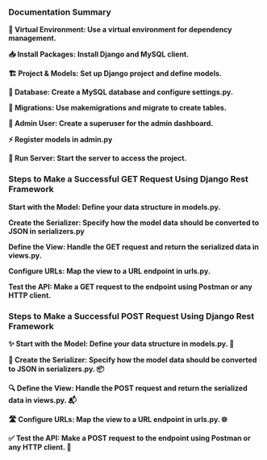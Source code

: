  ### Documentation Summary
**🎯 Virtual Environment: Use a virtual environment for dependency management.**

**📥 Install Packages: Install Django and MySQL client.**

**🏗️ Project & Models: Set up Django project and define models.**

**💾 Database: Create a MySQL database and configure settings.py.**

**🔄 Migrations: Use makemigrations and migrate to create tables.**

**🔑 Admin User: Create a superuser for the admin dashboard.**

**⚡ Register models in admin.py**

**🚀 Run Server: Start the server to access the project.**

### Steps to Make a Successful GET Request Using Django Rest Framework

**Start with the Model: Define your data structure in models.py.**

**Create the Serializer: Specify how the model data should be converted to JSON in serializers.py**

**Define the View: Handle the GET request and return the serialized data in views.py.**

**Configure URLs: Map the view to a URL endpoint in urls.py.**

**Test the API: Make a GET request to the endpoint using Postman or any HTTP client.**

### Steps to Make a Successful POST Request Using Django Rest Framework

 **✨ Start with the Model: Define your data structure in models.py. 📝**

**🔧 Create the Serializer: Specify how the model data should be converted to JSON in serializers.py. 📦**

**🔍 Define the View: Handle the POST request and return the serialized data in views.py. 📬**

**🛣️ Configure URLs: Map the view to a URL endpoint in urls.py. 🌐**

**✅ Test the API: Make a POST request to the endpoint using Postman or any HTTP client. 🚀**